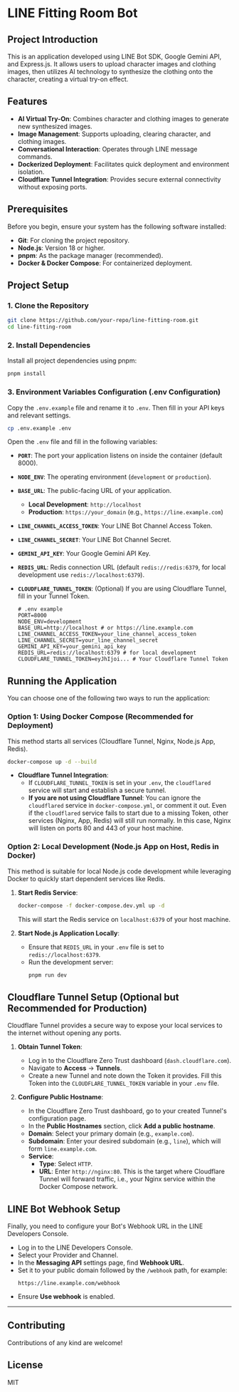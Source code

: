 # LINE Fitting Room Bot

## Project Introduction

This is an application developed using LINE Bot SDK, Google Gemini API, and Express.js. It allows users to upload character images and clothing images, then utilizes AI technology to synthesize the clothing onto the character, creating a virtual try-on effect.

## Features

- **AI Virtual Try-On**: Combines character and clothing images to generate new synthesized images.
- **Image Management**: Supports uploading, clearing character, and clothing images.
- **Conversational Interaction**: Operates through LINE message commands.
- **Dockerized Deployment**: Facilitates quick deployment and environment isolation.
- **Cloudflare Tunnel Integration**: Provides secure external connectivity without exposing ports.

## Prerequisites

Before you begin, ensure your system has the following software installed:

- **Git**: For cloning the project repository.
- **Node.js**: Version 18 or higher.
- **pnpm**: As the package manager (recommended).
- **Docker & Docker Compose**: For containerized deployment.

## Project Setup

### 1. Clone the Repository

```bash
git clone https://github.com/your-repo/line-fitting-room.git
cd line-fitting-room
```

### 2. Install Dependencies

Install all project dependencies using pnpm:

```bash
pnpm install
```

### 3. Environment Variables Configuration (.env Configuration)

Copy the `.env.example` file and rename it to `.env`. Then fill in your API keys and relevant settings.

```bash
cp .env.example .env
```

Open the `.env` file and fill in the following variables:

- **`PORT`**: The port your application listens on inside the container (default 8000).
- **`NODE_ENV`**: The operating environment (`development` or `production`).
- **`BASE_URL`**: The public-facing URL of your application.
  - **Local Development**: `http://localhost`
  - **Production**: `https://your_domain` (e.g., `https://line.example.com`)
- **`LINE_CHANNEL_ACCESS_TOKEN`**: Your LINE Bot Channel Access Token.
- **`LINE_CHANNEL_SECRET`**: Your LINE Bot Channel Secret.
- **`GEMINI_API_KEY`**: Your Google Gemini API Key.
- **`REDIS_URL`**: Redis connection URL (default `redis://redis:6379`, for local development use `redis://localhost:6379`).
- **`CLOUDFLARE_TUNNEL_TOKEN`**: (Optional) If you are using Cloudflare Tunnel, fill in your Tunnel Token.

  ```
  # .env example
  PORT=8000
  NODE_ENV=development
  BASE_URL=http://localhost # or https://line.example.com
  LINE_CHANNEL_ACCESS_TOKEN=your_line_channel_access_token
  LINE_CHANNEL_SECRET=your_line_channel_secret
  GEMINI_API_KEY=your_gemini_api_key
  REDIS_URL=redis://localhost:6379 # for local development
  CLOUDFLARE_TUNNEL_TOKEN=eyJhIjoi... # Your Cloudflare Tunnel Token
  ```

## Running the Application

You can choose one of the following two ways to run the application:

### Option 1: Using Docker Compose (Recommended for Deployment)

This method starts all services (Cloudflare Tunnel, Nginx, Node.js App, Redis).

```bash
docker-compose up -d --build
```

- **Cloudflare Tunnel Integration**:
  - If `CLOUDFLARE_TUNNEL_TOKEN` is set in your `.env`, the `cloudflared` service will start and establish a secure tunnel.
  - **If you are not using Cloudflare Tunnel**: You can ignore the `cloudflared` service in `docker-compose.yml`, or comment it out. Even if the `cloudflared` service fails to start due to a missing Token, other services (Nginx, App, Redis) will still run normally. In this case, Nginx will listen on ports 80 and 443 of your host machine.

### Option 2: Local Development (Node.js App on Host, Redis in Docker)

This method is suitable for local Node.js code development while leveraging Docker to quickly start dependent services like Redis.

1.  **Start Redis Service**:

    ```bash
    docker-compose -f docker-compose.dev.yml up -d
    ```

    This will start the Redis service on `localhost:6379` of your host machine.

2.  **Start Node.js Application Locally**:
    - Ensure that `REDIS_URL` in your `.env` file is set to `redis://localhost:6379`.
    - Run the development server:
      ```bash
      pnpm run dev
      ```

## Cloudflare Tunnel Setup (Optional but Recommended for Production)

Cloudflare Tunnel provides a secure way to expose your local services to the internet without opening any ports.

1.  **Obtain Tunnel Token**:
    - Log in to the Cloudflare Zero Trust dashboard (`dash.cloudflare.com`).
    - Navigate to **Access** -> **Tunnels**.
    - Create a new Tunnel and note down the Token it provides. Fill this Token into the `CLOUDFLARE_TUNNEL_TOKEN` variable in your `.env` file.

2.  **Configure Public Hostname**:
    - In the Cloudflare Zero Trust dashboard, go to your created Tunnel's configuration page.
    - In the **Public Hostnames** section, click **Add a public hostname**.
    - **Domain**: Select your primary domain (e.g., `example.com`).
    - **Subdomain**: Enter your desired subdomain (e.g., `line`), which will form `line.example.com`.
    - **Service**:
      - **Type**: Select `HTTP`.
      - **URL**: Enter `http://nginx:80`. This is the target where Cloudflare Tunnel will forward traffic, i.e., your Nginx service within the Docker Compose network.

## LINE Bot Webhook Setup

Finally, you need to configure your Bot's Webhook URL in the LINE Developers Console.

- Log in to the LINE Developers Console.
- Select your Provider and Channel.
- In the **Messaging API** settings page, find **Webhook URL**.
- Set it to your public domain followed by the `/webhook` path, for example:
  ```
  https://line.example.com/webhook
  ```
- Ensure **Use webhook** is enabled.

---

## Contributing

Contributions of any kind are welcome!

## License

MIT
